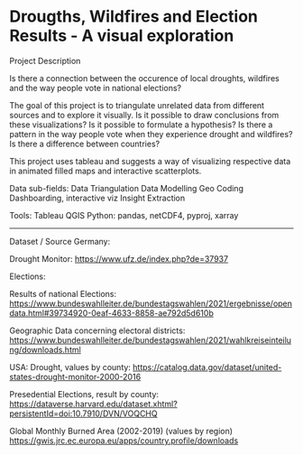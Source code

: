 # Drougths, Wildfires and Election Results - A visual exploration

Project Description

Is there a connection between the occurence of local droughts, wildfires and the way people vote in national elections?

The goal of this project is to triangulate unrelated data from different sources and to explore it visually. Is it possible to draw conclusions from these visualizations? Is it possible to formulate a hypothesis? Is there a pattern in the way people vote when they experience drought and wildfires? Is there a difference between countries? 

This project uses tableau and suggests a way of visualizing respective data in animated filled maps and interactive scatterplots. 

Data sub-fields:
Data Triangulation
Data Modelling
Geo Coding
Dashboarding, interactive viz
Insight Extraction

Tools: 
Tableau
QGIS
Python: pandas, netCDF4, pyproj, xarray

----

Dataset / Source
Germany:

Drought Monitor:
https://www.ufz.de/index.php?de=37937

Elections:

Results of national Elections:
https://www.bundeswahlleiter.de/bundestagswahlen/2021/ergebnisse/opendata.html#39734920-0eaf-4633-8858-ae792d5d610b

Geographic Data concerning electoral districts:
https://www.bundeswahlleiter.de/bundestagswahlen/2021/wahlkreiseinteilung/downloads.html

USA:
Drought, values by county:
https://catalog.data.gov/dataset/united-states-drought-monitor-2000-2016

Presedential Elections, result by county:
https://dataverse.harvard.edu/dataset.xhtml?persistentId=doi:10.7910/DVN/VOQCHQ

Global Monthly Burned Area (2002-2019) (values by region)
https://gwis.jrc.ec.europa.eu/apps/country.profile/downloads

